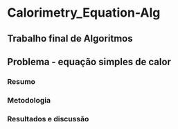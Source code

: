 # Calorimetry_Equation-Alg
## Trabalho final de Algoritmos

## Problema - equação simples de calor

### Resumo 

### Metodologia

### Resultados e discussão

